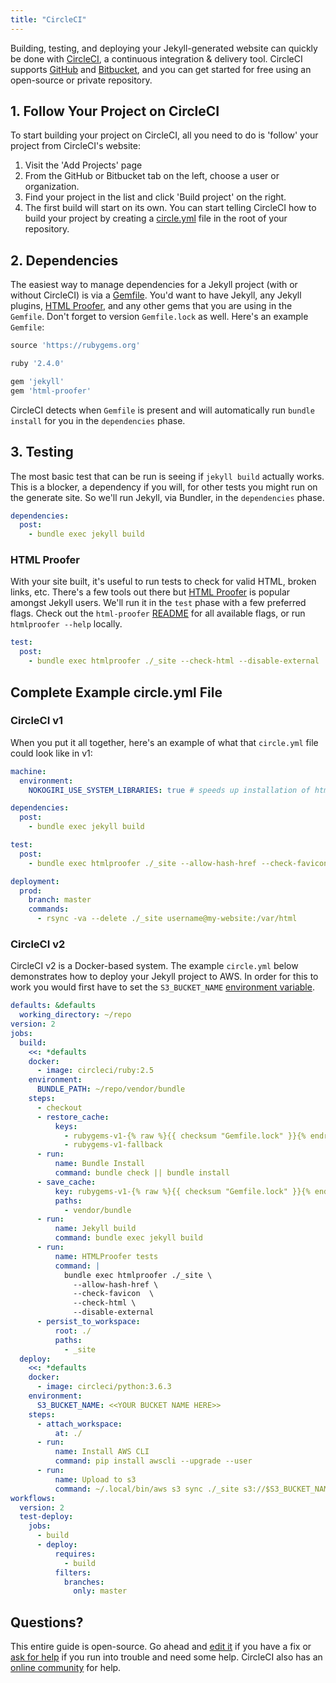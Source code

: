```yaml
---
title: "CircleCI"
---
```


Building, testing, and deploying your Jekyll-generated website can quickly be done with [CircleCI][0], a continuous integration & delivery tool. CircleCI supports [GitHub][1] and [Bitbucket][2], and you can get started for free using an open-source or private repository.

[0]: https://circleci.com/
[1]: https://github.com/
[2]: https://bitbucket.org/

## 1. Follow Your Project on CircleCI

To start building your project on CircleCI, all you need to do is 'follow' your project from CircleCI's website:

1. Visit the 'Add Projects' page
1. From the GitHub or Bitbucket tab on the left, choose a user or organization.
1. Find your project in the list and click 'Build project' on the right.
1. The first build will start on its own. You can start telling CircleCI how to build your project by creating a [circle.yml][3] file in the root of your repository.

[3]: https://circleci.com/docs/configuration/

## 2. Dependencies

The easiest way to manage dependencies for a Jekyll project (with or without CircleCI) is via a [Gemfile][4]. You'd want to have Jekyll, any Jekyll plugins, [HTML Proofer](#html-proofer), and any other gems that you are using in the `Gemfile`. Don't forget to version `Gemfile.lock` as well. Here's an example `Gemfile`:

[4]: http://bundler.io/gemfile.html

```ruby
source 'https://rubygems.org'

ruby '2.4.0'

gem 'jekyll'
gem 'html-proofer'
```

CircleCI detects when `Gemfile` is present and will automatically run `bundle install` for you in the `dependencies` phase.

## 3. Testing

The most basic test that can be run is seeing if `jekyll build` actually works. This is a blocker, a dependency if you will, for other tests you might run on the generate site. So we'll run Jekyll, via Bundler, in the `dependencies` phase.

```yaml
dependencies:
  post:
    - bundle exec jekyll build
```

### HTML Proofer

With your site built, it's useful to run tests to check for valid HTML, broken links, etc. There's a few tools out there but [HTML Proofer][5] is popular amongst Jekyll users. We'll run it in the `test` phase with a few preferred flags. Check out the `html-proofer` [README][6] for all available flags, or run `htmlproofer --help` locally.

[5]: https://github.com/gjtorikian/html-proofer
[6]: https://github.com/gjtorikian/html-proofer/blob/master/README.md#configuration

```yaml
test:
  post:
    - bundle exec htmlproofer ./_site --check-html --disable-external
```

## Complete Example circle.yml File

### CircleCI v1

When you put it all together, here's an example of what that `circle.yml` file could look like in v1:

```yaml
machine:
  environment:
    NOKOGIRI_USE_SYSTEM_LIBRARIES: true # speeds up installation of html-proofer

dependencies:
  post:
    - bundle exec jekyll build

test:
  post:
    - bundle exec htmlproofer ./_site --allow-hash-href --check-favicon --check-html --disable-external

deployment:
  prod:
    branch: master
    commands:
      - rsync -va --delete ./_site username@my-website:/var/html
```

### CircleCI v2

CircleCI v2 is a Docker-based system. The example `circle.yml` below demonstrates how to
deploy your Jekyll project to AWS. In order for this to work you would first have to set the
`S3_BUCKET_NAME` [environment variable](https://circleci.com/docs/2.0/env-vars/).

```yaml
defaults: &defaults
  working_directory: ~/repo
version: 2
jobs:
  build:
    <<: *defaults
    docker:
      - image: circleci/ruby:2.5
    environment:
      BUNDLE_PATH: ~/repo/vendor/bundle
    steps:
      - checkout
      - restore_cache:
          keys:
            - rubygems-v1-{% raw %}{{ checksum "Gemfile.lock" }}{% endraw %}
            - rubygems-v1-fallback
      - run:
          name: Bundle Install
          command: bundle check || bundle install
      - save_cache:
          key: rubygems-v1-{% raw %}{{ checksum "Gemfile.lock" }}{% endraw %}
          paths:
            - vendor/bundle
      - run:
          name: Jekyll build
          command: bundle exec jekyll build
      - run:
          name: HTMLProofer tests
          command: |
            bundle exec htmlproofer ./_site \
              --allow-hash-href \
              --check-favicon  \
              --check-html \
              --disable-external
      - persist_to_workspace:
          root: ./
          paths:
            - _site
  deploy:
    <<: *defaults
    docker:
      - image: circleci/python:3.6.3
    environment:
      S3_BUCKET_NAME: <<YOUR BUCKET NAME HERE>>
    steps:
      - attach_workspace:
          at: ./
      - run:
          name: Install AWS CLI
          command: pip install awscli --upgrade --user
      - run:
          name: Upload to s3
          command: ~/.local/bin/aws s3 sync ./_site s3://$S3_BUCKET_NAME/ --delete --acl public-read
workflows:
  version: 2
  test-deploy:
    jobs:
      - build
      - deploy:
          requires:
            - build
          filters:
            branches:
              only: master
```

## Questions?

This entire guide is open-source. Go ahead and [edit it][7] if you have a fix or [ask for help][8] if you run into trouble and need some help. CircleCI also has an [online community][9] for help.

[7]: https://github.com/jekyll/jekyll/edit/master/docs/_docs/continuous-integration/circleci.md
[8]: https://jekyllrb.com/help/
[9]: https://discuss.circleci.com
